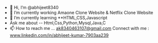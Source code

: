 - 👋 Hi, I’m @abhijeet8340
- 👀 I’m currently working Amaone Clone Website & Netflix Clone Website
- 🌱 I’m currently learning **HTML,CSS,Javascript
- Ask me about -- Html,Css,Python,Mysql,Java,C
- 📫 How to reach me ... ak8340463107@gmail.com
Connect with me : www.linkedin.com/in/abhijeet-kumar-7903aa239
<!---
abhijeet8340/abhijeet8340 is a ✨ special ✨ repository because its `README.md` (this file) appears on your GitHub profile.
You can click the Preview link to take a look at your changes.
--->
